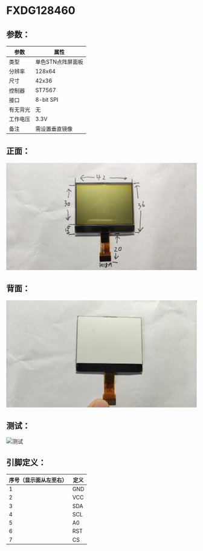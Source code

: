# FXDG128460

## 参数：

| 参数     | 属性              |
| -------- | ----------------- |
| 类型     | 单色STN点阵屏面板 |
| 分辨率   | 128x64            |
| 尺寸     | 42x36             |
| 控制器   | ST7567            |
| 接口     | 8-bit SPI         |
| 有无背光 | 无                |
| 工作电压 | 3.3V              |
| 备注     | 需设置垂直镜像    |

## 正面：

![正面](正面.jpg)

## 背面：

![背面](背面.jpg)

## 测试：

![测试](测试.jpg)

## 引脚定义：

| 序号（显示面从左至右） | 定义 |
| ---------------------- | ---- |
| 1                      | GND  |
| 2                      | VCC  |
| 3                      | SDA  |
| 4                      | SCL  |
| 5                      | A0   |
| 6                      | RST  |
| 7                      | CS   |